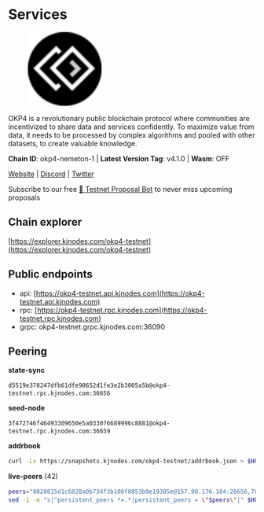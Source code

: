 # Services

<figure><img src="https://raw.githubusercontent.com/kj89/cosmos-images/main/logos/okp4.png" width="150" alt=""><figcaption></figcaption></figure>

OKP4 is a revolutionary public blockchain protocol where communities are incentivized to  share data and services confidently. To maximize value from data, it needs to be processed  by complex algorithms and pooled with other datasets, to create valuable knowledge.

**Chain ID**: okp4-nemeton-1 | **Latest Version Tag**: v4.1.0 | **Wasm**: OFF

[Website](https://okp4.network) | [Discord](https://discord.gg/okp4) | [Twitter](https://twitter.com/OKP4_Protocol)



Subscribe to our free [🤖 Testnet Proposal Bot](https://t.me/kjnodes_testnet_proposal_bot) to never miss upcoming proposals


## Chain explorer
[https://explorer.kjnodes.com/okp4-testnet](https://explorer.kjnodes.com/okp4-testnet)

## Public endpoints

* api: [https://okp4-testnet.api.kjnodes.com](https://okp4-testnet.api.kjnodes.com)
* rpc: [https://okp4-testnet.rpc.kjnodes.com](https://okp4-testnet.rpc.kjnodes.com)
* grpc: okp4-testnet.grpc.kjnodes.com:36090

## Peering

**state-sync**

```text
d5519e378247dfb61dfe90652d1fe3e2b3005a5b@okp4-testnet.rpc.kjnodes.com:36656
```

**seed-node**

```text
3f472746f46493309650e5a033076689996c8881@okp4-testnet.rpc.kjnodes.com:36659
```

**addrbook**
```bash
curl -Ls https://snapshots.kjnodes.com/okp4-testnet/addrbook.json > $HOME/.okp4d/config/addrbook.json
```

**live-peers** (42)
```bash
peers="8028015d1c6828a0b734f3b108f0853b0e19305e@157.90.176.184:26656,78d923333e39e747c6a7fbfcc822ec6279990556@91.211.251.232:28656,fff0a8c202befd9459ff93783a0e7756da305fe3@38.242.150.63:16656,540e0e9b33b2d87315fdf7089404671581d36e94@95.217.203.43:26656,d5519e378247dfb61dfe90652d1fe3e2b3005a5b@65.109.68.190:36656,99f6675049e22a0216af0e2447e7a4c5021874cd@142.132.132.200:28656,ead118d7cbe51cbabf5a77b69db7255512f41023@88.208.34.134:60656,7dfc61d3ac9f6da7fa9f4893bc0ffa17ef8006e6@185.111.159.139:36656,30092d2717053f1c0813e8354c07c761c9c3ac5c@194.163.161.234:26656,42fbb917fca6787bc3ab774865f4bb1ef950f114@65.108.226.26:30656,f0818bc351ad0d5eddb55f52ba22a2121d5c62c9@5.9.69.107:26656,d4305fcb7b20dc96481a6ae6ae84f281f3413a4e@65.109.37.58:13656,e6bc1bcddce8077ee769c4b2c24e3ec93191721f@103.190.37.10:26656,8527f34bd6e542304809386896997d12d80e5e0e@65.108.237.232:29656,643988550263605405a7968c38fd11653bf75cd0@38.242.252.104:26656,f7e481df45bfbe62ea0553f5f6da34eaf4f688c3@194.34.232.225:26656,d1a0ff9bd7ea1ebd06bc7158f3523f5e557328be@163.172.135.127:26656,b0b56d944cf1cc569a1e77e0923e075bad94d755@141.95.145.41:28656,8cdeb85dada114c959c36bb59ce258c65ae3a09c@88.198.242.163:36656,95986e08f5baee420d3b72be67826e321663072b@65.109.85.221:6070,874373b78d2cd50e716aa464bf407581d9305655@94.250.201.130:27656,77324cc79d15d8bef4cc7462395062d73f51ad62@65.109.38.208:46656,74349a1cb9479b291866debe2042de8a2e88b850@65.108.233.109:17656,5c2a752c9b1952dbed075c56c600c3a79b58c395@95.214.55.232:26996,d1c1b729eff9afe7dfd371f190df6282c82ccfad@65.109.89.5:31656,eef77b5ae1c37f3e5809ff928c329dde906be388@65.108.133.73:21656,9d1482bc31fb4578a5c7f7f65c4e0aaf2dfc2336@213.239.215.77:36656,8bccab4596e8bc162763bad6597d43523e6c32f8@104.194.8.68:26656,c6abcdff7b29159bf5be14f43c8e877648136468@51.159.2.19:21684,6a66a38bdd5895ec6f1ce18b3430860a30e18e02@142.132.149.118:26656,23e895e7d650f43e1f53522165607b71685f8cfa@65.108.75.107:26656,be9841ace1d71a4c7681918ee39f5e00d8e96a82@213.239.216.252:36656,fe8bd9375c43a7cc6ef27e62d56af341a62e67c9@95.217.202.49:30656,307fb25cd6998d0d5bd1d947571f6043c6bb4069@65.109.31.114:2280,854cc8b83a48ba4394c1940b57d0f42ec013e033@38.242.251.204:26656,0448864ede56d3c96d7d3bb8ea9f546b70cc722e@51.159.149.68:26656,f3f72a8352c3dfa2b40e1d2fd0a877a5197adaaa@65.108.9.164:22556,2fbe2f4a74af9e0c6e15863b7787d96e57d63bbd@62.171.144.51:31656,3cc991b29f25474e77dd67341f3f37ee6157492c@173.249.29.151:26656,c2545ea3d87dd63d5c6140c1550284d3814b642a@143.198.143.131:26656,9f55b6fbf5d246138cc88acfe193ac45aa49c288@31.7.196.148:26656,15fdc722cd49ef7676205b6ad3120a84728d948c@65.108.225.158:17656"
sed -i -e "s|^persistent_peers *=.*|persistent_peers = \"$peers\"|" $HOME/.okp4d/config/config.toml
```
